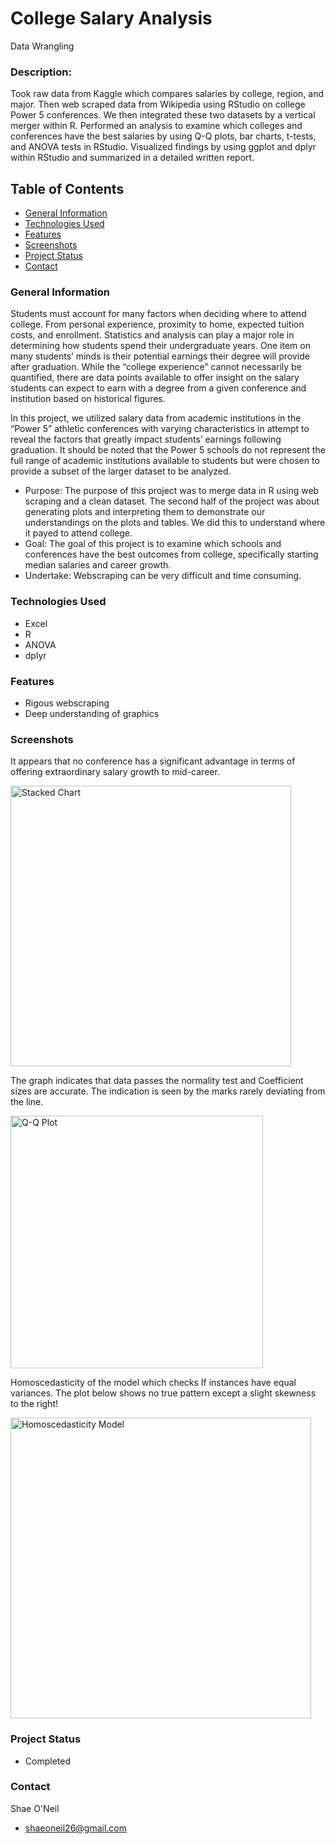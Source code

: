 # College Salary Analysis
Data Wrangling

### Description: 
Took raw data from Kaggle which compares salaries by college, region, and major. Then web scraped data from Wikipedia using RStudio on college Power 5 conferences. We then integrated these two datasets by a vertical merger within R. Performed an analysis to examine which colleges and conferences have the best salaries by using Q-Q plots, bar charts, t-tests, and ANOVA tests in RStudio. Visualized findings by using ggplot and dplyr within RStudio and summarized in a detailed written report.

## Table of Contents
- [General Information](README.md#general-information)
- [Technologies Used](README.md#technologies-used)
- [Features](README.md#features)
- [Screenshots](README.md#screenshots)
- [Project Status](README.md#project-status)
- [Contact](README.md#contact)

### General Information
Students must account for many factors when deciding where to attend college. From personal experience, proximity to home, expected tuition costs, and enrollment. Statistics and analysis can play a major role in determining how students spend their undergraduate years. One item on many students’ minds is their potential earnings their degree will provide after graduation. While the “college experience” cannot necessarily be quantified, there are data points available to offer insight on the salary students can expect to earn with a degree from a given conference and institution based on historical figures. 

In this project, we utilized salary data from academic institutions in the “Power 5” athletic conferences with varying characteristics in attempt to reveal the factors that greatly impact students’ earnings following graduation. It should be noted that the Power 5 schools do not represent the full range of academic institutions available to students but were chosen to provide a subset of the larger dataset to be analyzed.

- Purpose: The purpose of this project was to merge data in R using web scraping and a clean dataset. The second half of the project was about generating plots and interpreting them to demonstrate our understandings on the plots and tables. We did this to understand where it payed to attend college.
- Goal: The goal of this project is to examine which schools and conferences have the best outcomes from college, specifically starting median salaries and career growth. 
- Undertake: Webscraping can be very difficult and time consuming. 

### Technologies Used 
- Excel 
- R
- ANOVA
- dplyr

### Features
- Rigous webscraping
- Deep understanding of graphics


### Screenshots 

It appears that no conference has a significant advantage in terms of offering extraordinary salary growth to mid-career.

<img width="449" alt="Stacked Chart" src="https://user-images.githubusercontent.com/71461886/166580582-5abf76b6-d69d-47a1-af06-19003298b902.png">

The graph indicates that data passes the normality test and Coefficient sizes are accurate. The indication is seen by the marks rarely deviating from the line. 

<img width="404" alt="Q-Q Plot" src="https://user-images.githubusercontent.com/71461886/166582468-c328e493-e36f-4fec-a73b-e3b963e3875a.png">

Homoscedasticity of the model which checks If instances have equal variances. The plot below shows no true pattern except a slight skewness to the right! 

<img width="481" alt="Homoscedasticity Model" src="https://user-images.githubusercontent.com/71461886/166583059-907b6221-fc87-4c7b-817e-b90f984f0a3a.png">






### Project Status
- Completed

### Contact 
Shae O'Neil 
- shaeoneil26@gmail.com
